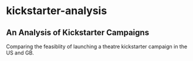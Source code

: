 # kickstarter-analysis
An Analysis of Kickstarter Campaigns
----
Comparing the feasiblity of launching a theatre kickstarter campaign in the US and GB.

